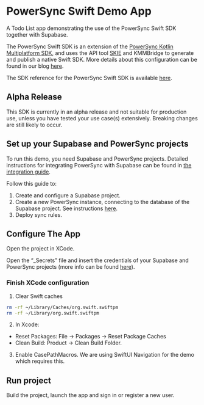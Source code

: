 # PowerSync Swift Demo App

A Todo List app demonstrating the use of the PowerSync Swift SDK together with Supabase.

The PowerSync Swift SDK is an extension of the [PowerSync Kotlin Multiplatform SDK](https://github.com/powersync-ja/powersync-kotlin), and uses the API tool [SKIE](https://skie.touchlab.co/) and KMMBridge to generate and publish a native Swift SDK. More details about this configuration can be found in our blog [here](https://www.powersync.com/blog/using-kotlin-multiplatform-with-kmmbridge-and-skie-to-publish-a-native-swift-sdk).

The SDK reference for the PowerSync Swift SDK is available [here](https://docs.powersync.com/client-sdk-references/swift).

## Alpha Release

This SDK is currently in an alpha release and not suitable for production use, unless you have tested your use case(s) extensively. Breaking changes are still likely to occur.

## Set up your Supabase and PowerSync projects

To run this demo, you need Supabase and PowerSync projects. Detailed instructions for integrating PowerSync with Supabase can be found in [the integration guide](https://docs.powersync.com/integration-guides/supabase).

Follow this guide to:

1. Create and configure a Supabase project.
2. Create a new PowerSync instance, connecting to the database of the Supabase project. See instructions [here](https://docs.powersync.com/integration-guides/supabase-+-powersync#connect-powersync-to-your-supabase).
3. Deploy sync rules.

## Configure The App

Open the project in XCode.

Open the “_Secrets” file and insert the credentials of your Supabase and PowerSync projects (more info can be found [here](https://docs.powersync.com/integration-guides/supabase-+-powersync#test-everything-using-our-demo-app)).

### Finish XCode configuration

1. Clear Swift caches

```bash
rm -rf ~/Library/Caches/org.swift.swiftpm
rm -rf ~/Library/org.swift.swiftpm
```

2. In Xcode:

- Reset Packages: File -> Packages -> Reset Package Caches
- Clean Build: Product -> Clean Build Folder.

3. Enable CasePathMacros. We are using SwiftUI Navigation for the demo which requires this.

## Run project

Build the project, launch the app and sign in or register a new user.
